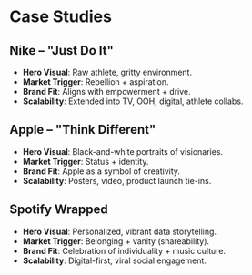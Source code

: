 # Case Studies

## Nike – "Just Do It"
- **Hero Visual**: Raw athlete, gritty environment.
- **Market Trigger**: Rebellion + aspiration.
- **Brand Fit**: Aligns with empowerment + drive.
- **Scalability**: Extended into TV, OOH, digital, athlete collabs.

## Apple – "Think Different"
- **Hero Visual**: Black-and-white portraits of visionaries.
- **Market Trigger**: Status + identity.
- **Brand Fit**: Apple as a symbol of creativity.
- **Scalability**: Posters, video, product launch tie-ins.

## Spotify Wrapped
- **Hero Visual**: Personalized, vibrant data storytelling.
- **Market Trigger**: Belonging + vanity (shareability).
- **Brand Fit**: Celebration of individuality + music culture.
- **Scalability**: Digital-first, viral social engagement.
